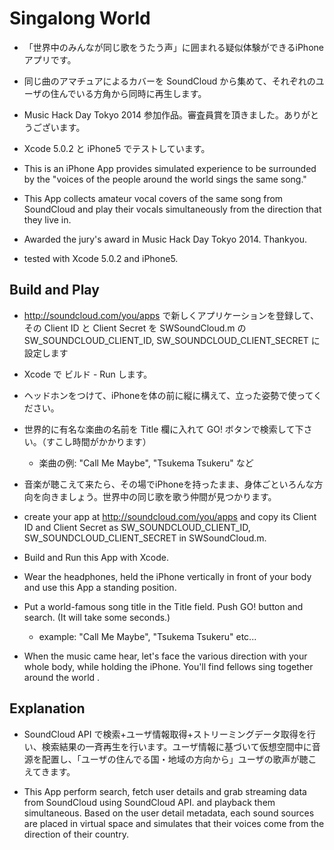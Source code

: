 # Singalong World

* 「世界中のみんなが同じ歌をうたう声」に囲まれる疑似体験ができるiPhoneアプリです。
* 同じ曲のアマチュアによるカバーを SoundCloud から集めて、それぞれのユーザの住んでいる方角から同時に再生します。
* Music Hack Day Tokyo 2014 参加作品。審査員賞を頂きました。ありがとうございます。
* Xcode 5.0.2 と iPhone5 でテストしています。

* This is an iPhone App provides simulated experience to be surrounded by the "voices of the people around the world sings the same song." 
* This App collects amateur vocal covers of the same song from SoundCloud and play their vocals simultaneously from the direction that they live in.
* Awarded the jury's award in Music Hack Day Tokyo 2014. Thankyou.
* tested with Xcode 5.0.2 and iPhone5.


## Build and Play

* http://soundcloud.com/you/apps で新しくアプリケーションを登録して、その Client ID と Client Secret を SWSoundCloud.m の SW_SOUNDCLOUD_CLIENT_ID, SW_SOUNDCLOUD_CLIENT_SECRET に設定します
* Xcode で ビルド - Run します。
* ヘッドホンをつけて、iPhoneを体の前に縦に構えて、立った姿勢で使ってください。
* 世界的に有名な楽曲の名前を Title 欄に入れて GO! ボタンで検索して下さい。（すこし時間がかかります）
    * 楽曲の例: "Call Me Maybe", "Tsukema Tsukeru" など
* 音楽が聴こえて来たら、その場でiPhoneを持ったまま、身体ごといろんな方向を向きましょう。世界中の同じ歌を歌う仲間が見つかります。

* create your app at http://soundcloud.com/you/apps and copy its Client ID and Client Secret as SW_SOUNDCLOUD_CLIENT_ID, SW_SOUNDCLOUD_CLIENT_SECRET in SWSoundCloud.m.
* Build and Run this App with Xcode.
* Wear the headphones, held the iPhone vertically in front of your body and use this App a standing position.
* Put a world-famous song title in the Title field. Push GO! button and search. (It will take some seconds.)
    * example: "Call Me Maybe", "Tsukema Tsukeru" etc...
* When the music came hear, let's face the various direction with your whole body, while holding the iPhone. You'll find fellows sing together around the world .


## Explanation

* SoundCloud API で検索+ユーザ情報取得+ストリーミングデータ取得を行い、検索結果の一斉再生を行います。ユーザ情報に基づいて仮想空間中に音源を配置し、「ユーザの住んでる国・地域の方向から」ユーザの歌声が聴こえてきます。

* This App perform search, fetch user details and grab streaming data from SoundCloud using SoundCloud API. and playback them simultaneous. Based on the user detail metadata, each sound sources are placed in virtual space and simulates that their voices come from the direction of their country.
